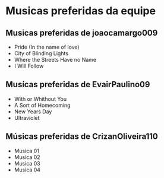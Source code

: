 # Musicas preferidas da equipe

## Musicas preferidas de joaocamargo009

* Pride (In the name of love)
* City of Blinding Lights
* Where the Streets Have no Name
* I Will Follow

## Musícas preferidas de EvairPaulino09

* With or Whithout You
* A Sort of Homecoming
* New Years Day
* Ultraviolet

## Músicas preferidas de CrizanOliveira110

* Musica 01 
* Musica 02
* Musica 03
* Musica 04

